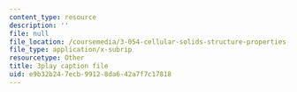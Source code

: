 ```yaml
---
content_type: resource
description: ''
file: null
file_location: /coursemedia/3-054-cellular-solids-structure-properties-and-applications-spring-2015/e9b32b247ecb99128da642a7f7c17818_LzA1OqHY68M.srt
file_type: application/x-subrip
resourcetype: Other
title: 3play caption file
uid: e9b32b24-7ecb-9912-8da6-42a7f7c17818
---
```

